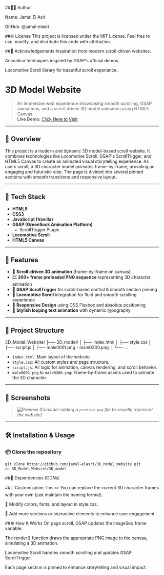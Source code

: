 ##🙋‍♂️ Author

Name: Jamal El Asri

GitHub: @jamal-elasri

##🌐 License
This project is licensed under the MIT License.
Feel free to use, modify, and distribute this code with attribution.


##📣 Acknowledgements
Inspiration from modern scroll-driven websites.

Animation techniques inspired by GSAP's official demos.

Locomotive Scroll library for beautiful scroll experience.



# 3D Model Website

> An immersive web experience showcasing smooth scrolling, GSAP animations, and a scroll-driven 3D model animation using HTML5 Canvas.  
> **Live Demo:** [Click Here to Visit](https://jamal-elasri.github.io/3D_Model_Website/3D_model)

---

## 🎯 Overview

This project is a modern and dynamic 3D model-based scroll website. It combines technologies like Locomotive Scroll, GSAP's ScrollTrigger, and HTML5 Canvas to create an animated visual storytelling experience. As users scroll, a 3D character model animates frame-by-frame, providing an engaging and futuristic vibe. The page is divided into several pinned sections with smooth transitions and responsive layout.

---

## 🧰 Tech Stack

- **HTML5**
- **CSS3**
- **JavaScript (Vanilla)**
- **GSAP (GreenSock Animation Platform)**
  - ScrollTrigger Plugin
- **Locomotive Scroll**
- **HTML5 Canvas**

---

## 🚀 Features

- 📜 **Scroll-driven 3D animation** (frame-by-frame on canvas)
- 🎞️ **300+ frame preloaded PNG sequence** representing 3D character animation
- 🔗 **GSAP ScrollTrigger** for scroll-based control & smooth section pinning
- 🌊 **Locomotive Scroll** integration for fluid and smooth scrolling experience
- 🧠 **Responsive Design** using CSS Flexbox and absolute positioning
- 🎨 **Stylish looping text animation** with dynamic typography

---

## 📂 Project Structure
3D_Model_Website/
├── 3D_model/
│ ├── index.html
│ ├── style.css
│ ├── script.js
│ ├── male0001.png - male0300.png
│ └── ...


- `index.html`: Main layout of the website.
- `style.css`: All custom styles and page structure.
- `script.js`: All logic for animation, canvas rendering, and scroll behavior.
- `male0001.png` to `male0300.png`: Frame-by-frame assets used to animate the 3D character.

---

## 📸 Screenshots

> ![Preview](https://jamal-elasri.github.io/3D_Model_Website/preview.png)
> *(Consider adding a `preview.png` file to visually represent the website)*

---

## 🛠️ Installation & Usage

### 📦 Clone the repository

```bash
git clone https://github.com/jamal-elasri/3D_Model_Website.git
cd 3D_Model_Website/3D_model
```

##📌 Dependencies (CDNs)
<!-- Locomotive Scroll -->
<link rel="stylesheet" href="https://cdn.jsdelivr.net/npm/locomotive-scroll@3.5.4/dist/locomotive-scroll.css">
<script src="https://cdn.jsdelivr.net/npm/locomotive-scroll@3.5.4/dist/locomotive-scroll.js"></script>

<!-- GSAP and ScrollTrigger -->
<script src="https://cdnjs.cloudflare.com/ajax/libs/gsap/3.11.5/gsap.min.js"></script>
<script src="https://cdnjs.cloudflare.com/ajax/libs/gsap/3.11.5/ScrollTrigger.min.js"></script>

##💡 Customization Tips
✏️ You can replace the current 3D character frames with your own (just maintain the naming format).

🎨 Modify colors, fonts, and layout in style.css.

🧩 Add more sections or interactive elements to enhance user engagement.


##⚙️ How It Works
On page scroll, GSAP updates the imageSeq.frame variable.

The render() function draws the appropriate PNG image to the canvas, simulating a 3D animation.

Locomotive Scroll handles smooth scrolling and updates GSAP ScrollTrigger.

Each page section is pinned to enhance storytelling and visual impact.
